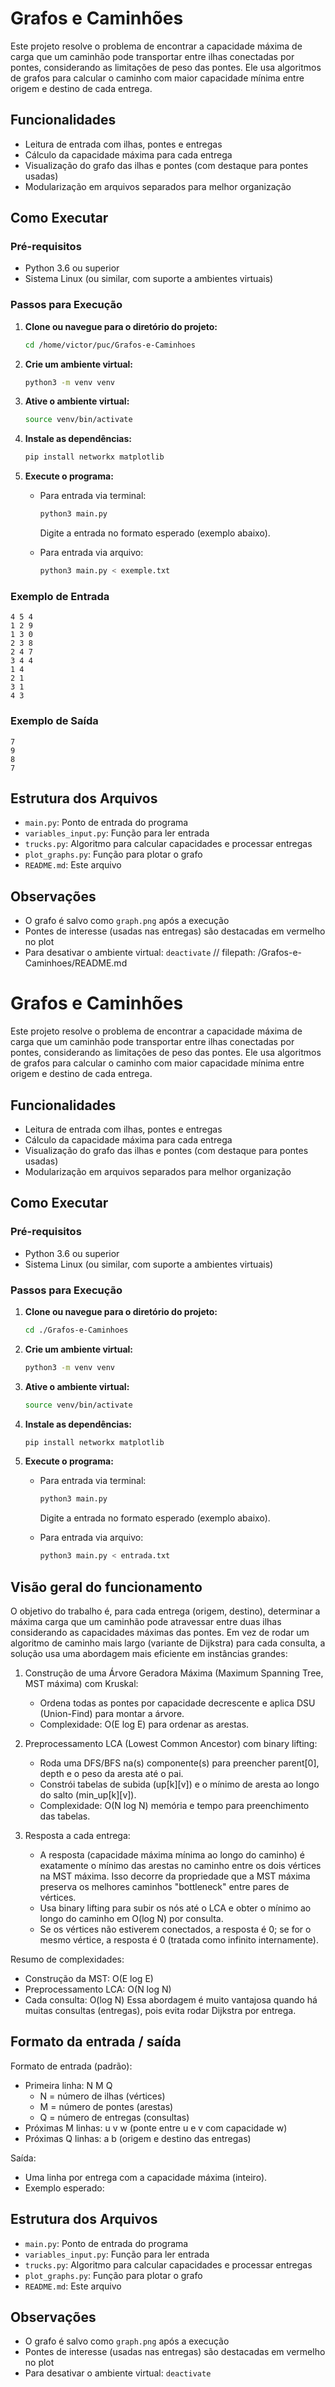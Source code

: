# Grafos e Caminhões

Este projeto resolve o problema de encontrar a capacidade máxima de carga que um caminhão pode transportar entre ilhas conectadas por pontes, considerando as limitações de peso das pontes. Ele usa algoritmos de grafos para calcular o caminho com maior capacidade mínima entre origem e destino de cada entrega.

## Funcionalidades
- Leitura de entrada com ilhas, pontes e entregas
- Cálculo da capacidade máxima para cada entrega
- Visualização do grafo das ilhas e pontes (com destaque para pontes usadas)
- Modularização em arquivos separados para melhor organização

## Como Executar

### Pré-requisitos
- Python 3.6 ou superior
- Sistema Linux (ou similar, com suporte a ambientes virtuais)

### Passos para Execução

1. **Clone ou navegue para o diretório do projeto:**
   ```bash
   cd /home/victor/puc/Grafos-e-Caminhoes
   ```

2. **Crie um ambiente virtual:**
   ```bash
   python3 -m venv venv
   ```

3. **Ative o ambiente virtual:**
   ```bash
   source venv/bin/activate
   ```

4. **Instale as dependências:**
   ```bash
   pip install networkx matplotlib
   ```

5. **Execute o programa:**
   - Para entrada via terminal:
     ```bash
     python3 main.py
     ```
     Digite a entrada no formato esperado (exemplo abaixo).

   - Para entrada via arquivo:
     ```bash
     python3 main.py < exemple.txt
     ```

### Exemplo de Entrada
```
4 5 4
1 2 9
1 3 0
2 3 8
2 4 7
3 4 4
1 4
2 1
3 1
4 3
```

### Exemplo de Saída
```
7
9
8
7
```

## Estrutura dos Arquivos
- `main.py`: Ponto de entrada do programa
- `variables_input.py`: Função para ler entrada
- `trucks.py`: Algoritmo para calcular capacidades e processar entregas
- `plot_graphs.py`: Função para plotar o grafo
- `README.md`: Este arquivo

## Observações
- O grafo é salvo como `graph.png` após a execução
- Pontes de interesse (usadas nas entregas) são destacadas em vermelho no plot
- Para desativar o ambiente virtual: `deactivate`
</markdown>// filepath: /Grafos-e-Caminhoes/README.md
# Grafos e Caminhões

Este projeto resolve o problema de encontrar a capacidade máxima de carga que um caminhão pode transportar entre ilhas conectadas por pontes, considerando as limitações de peso das pontes. Ele usa algoritmos de grafos para calcular o caminho com maior capacidade mínima entre origem e destino de cada entrega.

## Funcionalidades
- Leitura de entrada com ilhas, pontes e entregas
- Cálculo da capacidade máxima para cada entrega
- Visualização do grafo das ilhas e pontes (com destaque para pontes usadas)
- Modularização em arquivos separados para melhor organização

## Como Executar

### Pré-requisitos
- Python 3.6 ou superior
- Sistema Linux (ou similar, com suporte a ambientes virtuais)

### Passos para Execução

1. **Clone ou navegue para o diretório do projeto:**
   ```bash
   cd ./Grafos-e-Caminhoes
   ```

2. **Crie um ambiente virtual:**
   ```bash
   python3 -m venv venv
   ```

3. **Ative o ambiente virtual:**
   ```bash
   source venv/bin/activate
   ```

4. **Instale as dependências:**
   ```bash
   pip install networkx matplotlib
   ```

5. **Execute o programa:**
   - Para entrada via terminal:
     ```bash
     python3 main.py
     ```
     Digite a entrada no formato esperado (exemplo abaixo).

   - Para entrada via arquivo:
     ```bash
     python3 main.py < entrada.txt
     ```

## Visão geral do funcionamento

O objetivo do trabalho é, para cada entrega (origem, destino), determinar a máxima carga que um caminhão pode atravessar entre duas ilhas considerando as capacidades máximas das pontes. Em vez de rodar um algoritmo de caminho mais largo (variante de Dijkstra) para cada consulta, a solução usa uma abordagem mais eficiente em instâncias grandes:

1. Construção de uma Árvore Geradora Máxima (Maximum Spanning Tree, MST máxima) com Kruskal:
   - Ordena todas as pontes por capacidade decrescente e aplica DSU (Union-Find) para montar a árvore.
   - Complexidade: O(E log E) para ordenar as arestas.

2. Preprocessamento LCA (Lowest Common Ancestor) com binary lifting:
   - Roda uma DFS/BFS na(s) componente(s) para preencher parent[0], depth e o peso da aresta até o pai.
   - Constrói tabelas de subida (up[k][v]) e o mínimo de aresta ao longo do salto (min_up[k][v]).
   - Complexidade: O(N log N) memória e tempo para preenchimento das tabelas.

3. Resposta a cada entrega:
   - A resposta (capacidade máxima mínima ao longo do caminho) é exatamente o mínimo das arestas no caminho entre os dois vértices na MST máxima. Isso decorre da propriedade que a MST máxima preserva os melhores caminhos "bottleneck" entre pares de vértices.
   - Usa binary lifting para subir os nós até o LCA e obter o mínimo ao longo do caminho em O(log N) por consulta.
   - Se os vértices não estiverem conectados, a resposta é 0; se for o mesmo vértice, a resposta é 0 (tratada como infinito internamente).

Resumo de complexidades:
- Construção da MST: O(E log E)
- Preprocessamento LCA: O(N log N)
- Cada consulta: O(log N)
Essa abordagem é muito vantajosa quando há muitas consultas (entregas), pois evita rodar Dijkstra por entrega.

## Formato da entrada / saída

Formato de entrada (padrão):
- Primeira linha: N M Q
  - N = número de ilhas (vértices)
  - M = número de pontes (arestas)
  - Q = número de entregas (consultas)
- Próximas M linhas: u v w (ponte entre u e v com capacidade w)
- Próximas Q linhas: a b (origem e destino das entregas)

Saída:
- Uma linha por entrega com a capacidade máxima (inteiro).
- Exemplo esperado:

## Estrutura dos Arquivos
- `main.py`: Ponto de entrada do programa
- `variables_input.py`: Função para ler entrada
- `trucks.py`: Algoritmo para calcular capacidades e processar entregas
- `plot_graphs.py`: Função para plotar o grafo
- `README.md`: Este arquivo

## Observações
- O grafo é salvo como `graph.png` após a execução
- Pontes de interesse (usadas nas entregas) são destacadas em vermelho no plot
- Para desativar o ambiente virtual: `deactivate`
</markdown>